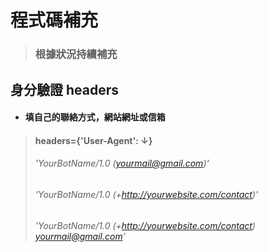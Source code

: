 # 程式碼補充
> ### 根據狀況持續補充

## 身分驗證 headers
- #### 填自己的聯絡方式，網站網址或信箱 
> #### headers={'User-Agent': ↓}
> ###### 'YourBotName/1.0 (yourmail@gmail.com)'
> ###### 'YourBotName/1.0 (+http://yourwebsite.com/contact)'
> ###### 'YourBotName/1.0 (+http://yourwebsite.com/contact) yourmail@gmail.com'
